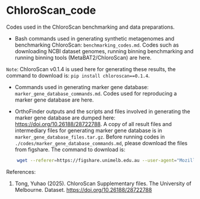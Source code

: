 # ChloroScan_code
Codes used in the ChloroScan benchmarking and data preparations. 

 - Bash commands used in generating synthetic metagenomes and benchmarking ChloroScan: ``benchmarking_codes.md``. Codes such as downloading NCBI dataset genomes, running binning benchmarking and running binning tools (MetaBAT2/ChloroScan) are here.

 ``Note``: ChloroScan v0.1.4 is used here for generating these results, the command to download is: ``pip install chloroscan==0.1.4``.

 - Commands used in generating marker gene database: ``marker_gene_database_commands.md``. Codes used for reproducing a marker gene database are here.
 
 - OrthoFinder outputs and the scripts and files involved in generating the marker gene database are dumped here: https://doi.org/10.26188/28722788. A copy of all result files and intermediary files for generating marker gene database is in ``marker_gene_database_files.tar.gz``. Before running codes in ``./codes/marker_gene_database_commands.md``, please download the files from figshare. The command to download is:

```sh
    wget --referer=https://figshare.unimelb.edu.au --user-agent="Mozilla/5.0" -O "marker_gene_database_complete.tar.gz" https://figshare.unimelb.edu.au/ndownloader/files/57355894

```

References:
1. Tong, Yuhao (2025). ChloroScan Supplementary files. The University of Melbourne. Dataset. https://doi.org/10.26188/28722788 
